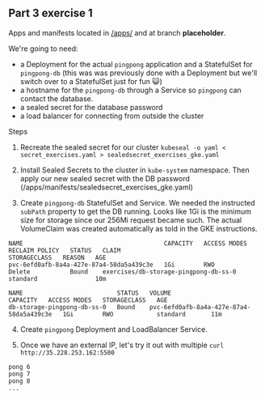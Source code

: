 ## Part 3 exercise 1

Apps and manifests located in [/apps/](https://github.com/mtuomiko/kubernetes-devops/tree/main/apps/) and at branch **placeholder**.

We're going to need:
- a Deployment for the actual `pingpong` application and a StatefulSet for `pingpong-db` (this was was previously done with a Deployment but we'll switch over to a StatefulSet just for fun 😺)
- a hostname for the `pingpong-db` through a Service so `pingpong` can contact the database.
- a sealed secret for the database password
- a load balancer for connecting from outside the cluster

Steps

1. Recreate the sealed secret for our cluster `kubeseal -o yaml < secret_exercises.yaml > sealedsecret_exercises_gke.yaml`

2. Install Sealed Secrets to the cluster in `kube-system` namespace. Then apply our new sealed secret with the DB password (/apps/manifests/sealedsecret_exercises_gke.yaml)

3. Create `pingpong-db` StatefulSet and Service. We needed the instructed `subPath` property to get the DB running. Looks like 1Gi is the minimum size for storage since our 256Mi request became such. The actual VolumeClaim was created automatically as told in the GKE instructions.

```
NAME                                       CAPACITY   ACCESS MODES   RECLAIM POLICY   STATUS   CLAIM                                   STORAGECLASS   REASON   AGE
pvc-6efd0afb-8a4a-427e-87a4-58da5a439c3e   1Gi        RWO            Delete           Bound    exercises/db-storage-pingpong-db-ss-0   standard                10m

NAME                          STATUS   VOLUME                                     CAPACITY   ACCESS MODES   STORAGECLASS   AGE
db-storage-pingpong-db-ss-0   Bound    pvc-6efd0afb-8a4a-427e-87a4-58da5a439c3e   1Gi        RWO            standard       11m
```

4. Create `pingpong` Deployment and LoadBalancer Service.

5. Once we have an external IP, let's try it out with multiple `curl http://35.228.253.162:5500`

```
pong 6
pong 7
pong 8
...
```


